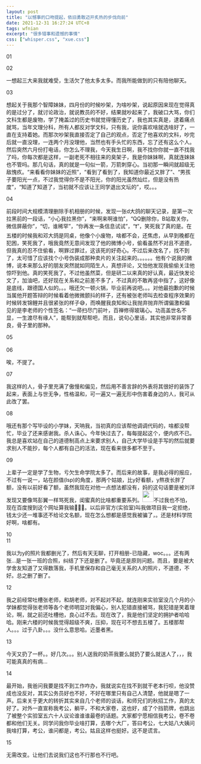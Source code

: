 ```yaml
---
layout: post
title: "以憾事的口吻提起，依旧勇敢迈开炙热的步伐向前"
date: 2021-12-31 16:27:24 UTC+8
tags: wfnian
excerpt: "很多错事和遗憾的事情"
css: ["whisper.css", "xue.css"]
---
```


<!-- <script>
    function load() { window.location.href="http://baidu.com"}
</script>
<body onload="load()"></body> -->

<div class="s-index">01</div>

<p class="s-content"></p>
<div class="s-index">02</div>
<p class="s-content">一想起三大来我就难受，生活欠了他太多太多。而我所能做到的只有陪他聊天。</p>
<div class="s-index">03</div>
<p class="s-content">想起关于我那个智障妹妹，四月份的时候吵架，为啥吵架，说起原因来现在觉得真的是过分了，就讨论政治，就说教员的不好，结果就吵起来了，我破口大骂，你们文科生都是废物，学了掩盖过的历史书就觉得懂历史了，我也其实真是，逮着痛点就骂，当年文理分科，所有人都反对学文科，只有我，说你喜欢啥就选啥好了，一直在支持着她。而那次吵架我直接否定了自己的观点，否定了他喜欢的文科，吵完后就一直没理，一连两个月没理他，当然也有手头忙的东西，忘了还有这么个人。然后突然六月份打电话，你怎么不理我，今天我生日啊，我不找你你就一直不找我了吗，你每次都是这样，一副老死不相往来的臭架子，我是你妹妹啊，真就连妹妹也不管吗。那几句话，真的就是一句似一箭，万箭刺穿心。当初那一瞬间就超级无敌愧疚。“来看看你妹妹的近照”，“看到了看到了，我知道你最近又胖了”、“男孩子要阳光一点，不过我觉得你不是不阳光，你的阳光虽然灿烂，但是没有热度”，“知道了知道了，当初就不应该让王同学退出文坛的”，哎。。。</p>
<div class="s-index">04</div>
<p class="s-content">前段时间大规模清理删除手机相册的时候，发现一张d大鸽的聊天记录，是第一次拉黑前的一段话，“小心我拉黑你”，“来啊来啊谁怕”，“QQ删除你，B站取关你，微信屏蔽你”，“切，谁稀罕”，“你再发一条信息试试”，“❗”，笑死我了真的是。在五楼的时候我和邓大鸽是同桌，他像个小废物，啥都不会，还焦虑，从早到晚都在犯困，笑死我了，哦我竟然无意间发现了他的微博小号，偷看虽然不对且不道德，但我真的忍不住偷看，啊罪过罪过，这该死的好奇心。不过后来改名了，找不到了，太可惜了应该找个小号伪装成那种卖片的关注起来的。。。。。。他有个说我的微博，说本来那么好的朋友突然就如同陌生人，真想评论，又怕他发现我偷偷关注他惊吓到他。真的笑死我了。不过他虽然菜，但是研二以来真的好认真，最近快发论文了，加油吧，还好现在关系和之前差不多了，不过真的不敢再竖中指了，这好像是底线，跟德国人似的。。。哦还欠一顿火锅，毕业前再说吧。。。对他最抱歉的时候当属他开题答辩的时候看着他微微颤抖的样子，还有被张老师叫去检查程序效果的时候转发锦鲤并且很紧张的样子😅，而唤醒我良知和让我抛弃抛弃所谓偏激和偏见的是李老师的个性签名：“一帚扫尽门前叶，百禅修得玻璃心。功高盖世名不显，一生渡尽有缘人”，能帮到就帮帮吧，而且，说句心里话，其实他非常非常善良，骨子里的那种。</p>
<div class="s-index">05</div>
<br>
<div class="s-index">06</div>
<p class="s-content">唉，不提了。</p>
<div class="s-index">07</div>
<p class="s-content">我这样的人，骨子里充满了傲慢和偏见，然后用不善言辞的外表将其很好的装饰了起来，表面上与世无争，性格温和，可一遍又一遍无形中伤害着身边的人，我可从此改了罢。</p>
<div class="s-index">08</div>
<p class="s-content">哦还有那个写毕设的小学妹，天呐我，当初真的应该帮他调调代码的，啥都没帮忙，毕业了还来感谢我。杀人诛心。今年快过去了，每每提起这个，便内疚不已。我总是喜欢站在自己的道德制高点上来要求别人，自己大学毕设是手写的然后就要求别人不能抄，每个人都有自己的活法，现在看来很多都不至于。</p>
<div class="s-index">09</div>
<p class="s-content">上辈子一定是学了生物，亏欠生命学院太多了。而后来的故事，是我必得的报应，不过有一说一，站在颜值(lsp)的角度，那两个姑娘，比y好看额，y熬夜长胖了额，没有以前好看了额，虽然我现在对他一点想法都没有，妈的这句话要是被刘洋发现又要像骂彭翼一样骂死我，闺蜜真的比啥都重要系列。<img class="BDE_Smiley" width="30" height="30" changedsize="false" src="https://gsp0.baidu.com/5aAHeD3nKhI2p27j8IqW0jdnxx1xbK/tb/editor/images/client/image_emoticon25.png" style="letter-spacing: 0.544px;"/>不过我也不怕，现在百度搜到这个网址算我输🖕🖕🖕。以后非官方(实验室)叫我做项目我一定拒绝，钱太少还一堆事还不给论文名额，现在怎么想都是感觉我被骗了，。还是材料学院好啊，啥都有。</p>
<div class="s-index">10</div>    
<!-- <p class="s-content">说说姚？其实我给任何人没有说过包括他闺蜜刘洋，大一的时候是我的问题，人总是要为自己的喜爱和讨厌付出代价。。不过无所谓了哈现在。你问我区块链的问题我也问你抢学术报告犯不犯法的问题，很平等吧。你在空间经常评论我我也在微博评论你，不过至于喜欢大抵是没有了。就。同学关系吧，朋友的话，不知道如何定义啥叫朋友。我没有朋友，我有大把的常常联系的同学还有天天哔哔不停的反复关闭又打开通知的阴阳师四人扯淡小分队和说去公园就去公园的小伙伴。那么姚姐姐应是常常联系的同学咯。</p> -->
<div class="s-index">11</div>
<p class="s-content">我以为y的照片我都删光了，然后有天无聊，打开相册-已隐藏，woc。。。还有两张...是一张一班的合照，纠结了下还是删了。毕竟还是原则问题。而且，要是被大学舍友知道了又得数落我，手机里保存和自己毫无关系的人的照片，不道德，不好。总之删了删了。</p> 
<div class="s-index">12</div>
<p class="s-content">我之前经常吐槽张老师，和胡老师，对不起对不起，就连刚来实验室没几个月的小学妹都觉得张老师等各个老师明显对我偏心，别人犯错直接被骂，我犯错是笑着理论，啊，就之前还吐槽他，良心过不去。现在改了，我是他们坚定的拥护者哈哈哈。刚来六楼的时候我觉得超级不爽，压抑，现在可不想去五楼了。五楼那帮人。。。过于八卦。。。没什么意思哈。近墨者黑。</p> 
<div class="s-index">13</div>
<p class="s-content">今天又扔了一杯。。好几次。。。别人送我的奶茶我要么就扔了要么就送人了，，，我可能真真的有病...</p>
<div class="s-index">14</div>
<p class="s-content">最开始，我爸问我要是找不到工作咋办，我就说实在找不到就干老本行呗，他没赞成也没反对，其实公务员好也不好，不好在哪里只有自己人清楚，他就是嗯了一声。后来关于更大的转折其实来自几个老师的谈话，和师兄们的秋招工作，真的太好了。对外一直宣称我考公，躺平，不和大家卷，这也好，成了个挡箭牌，也跳出了被整个实验室五六十人议论谁谁谁最卷的话题。大家都宁愿相信我考公，卷不卷都和他们无关。同学问我你毕业啥打算，去哪个大厂，答曰考公，七大姑八大姨问我啥打算，考公，谁问都是，考公。姑且这样也挺好。这不是谎言。</p>
<div class="s-index">15</div>

<p class="s-content">无需改变。让他们去说我们这也不行那也不行吧。</p>
